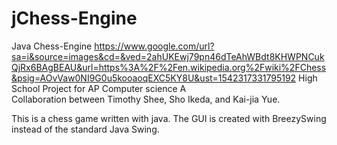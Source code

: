 # jChess-Engine
Java Chess-Engine
https://www.google.com/url?sa=i&source=images&cd=&ved=2ahUKEwj79pn46dTeAhWBdt8KHWPNCukQjRx6BAgBEAU&url=https%3A%2F%2Fen.wikipedia.org%2Fwiki%2FChess&psig=AOvVaw0NI9G0u5kooaoqEXC5KY8U&ust=1542317331795192
High School Project for AP Computer science A  
Collaboration between Timothy Shee, Sho Ikeda, and Kai-jia Yue.  

This is a chess game written with java. The GUI is created with BreezySwing instead of the standard Java Swing.
